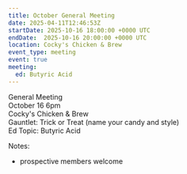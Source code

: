 ```yaml
---
title: October General Meeting
date: 2025-04-11T12:46:53Z
startDate: 2025-10-16 18:00:00 +0000 UTC
endDate:  2025-10-16 20:00:00 +0000 UTC
location: Cocky's Chicken & Brew
event_type: meeting
event: true
meeting:
  ed: Butyric Acid
---
```


 
General Meeting  
October 16 6pm  
Cocky's Chicken & Brew  
Gauntlet: Trick or Treat (name your candy and style)  
Ed Topic: Butyric Acid
  
Notes:  
  
  * prospective members welcome  
  
